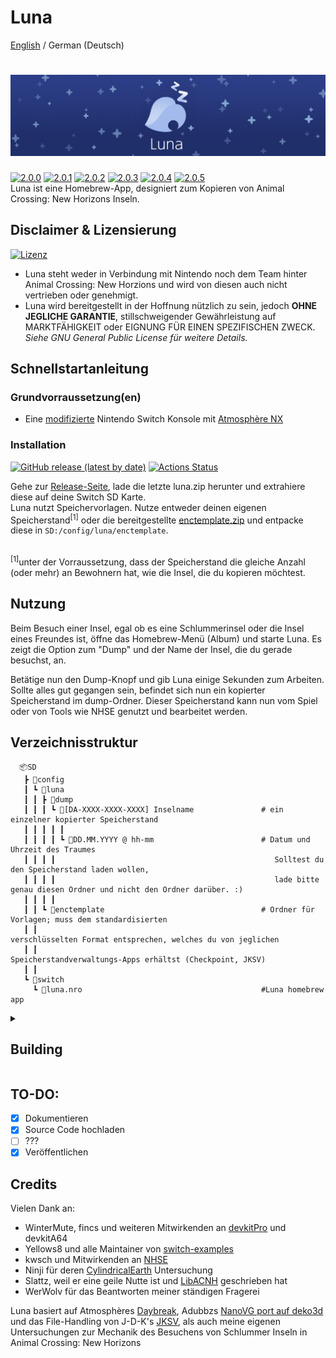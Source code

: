 Luna
=====
<div>
  <a href="https://github.com/Ixaruz/Luna-App">English</a> / <span>German (Deutsch)</span> 
</div>

![Banner](bannerslim.png?raw=true)
=====
[![2.0.0](https://img.shields.io/badge/Version-2.0.0-20306a)](#) [![2.0.1](https://img.shields.io/badge/Version-2.0.1-20306a)](#) [![2.0.2](https://img.shields.io/badge/Version-2.0.2-20306a)](#) [![2.0.3](https://img.shields.io/badge/Version-2.0.3-20306a)](#) [![2.0.4](https://img.shields.io/badge/Version-2.0.4-20306a)](#) [![2.0.5](https://img.shields.io/badge/Version-2.0.5-20306a)](#)  
Luna ist eine Homebrew-App, designiert zum Kopieren von Animal Crossing: New Horizons Inseln.

## Disclaimer & Lizensierung
[![Lizenz](https://img.shields.io/badge/License-GPLv3-blue.svg)](https://github.com/Ixaruz/Luna-App/blob/main/LICENSE)
- Luna steht weder in Verbindung mit Nintendo noch dem Team hinter Animal Crossing: New Horzions und wird von diesen auch nicht vertrieben oder genehmigt.
- Luna wird bereitgestellt in der Hoffnung nützlich zu sein, jedoch **OHNE JEGLICHE GARANTIE**, stillschweigender Gewährleistung auf MARKTFÄHIGKEIT oder EIGNUNG FÜR EINEN SPEZIFISCHEN ZWECK. *Siehe GNU General Public License für weitere Details.*

## Schnellstartanleitung

### Grundvorraussetzung(en)

- Eine [modifizierte](https://nh-server.github.io/switch-guide/) Nintendo Switch Konsole mit [Atmosphère NX](https://github.com/Atmosphere-NX/Atmosphere)

### Installation

[![GitHub release (latest by date)](https://img.shields.io/github/v/release/Ixaruz/Luna-App?label=Release)](https://github.com/Ixaruz/Luna-App/releases/latest)
[![Actions Status](https://github.com/Ixaruz/Luna-App/workflows/Build/badge.svg)](https://github.com/Ixaruz/Luna-App/actions)

Gehe zur [Release-Seite](https://github.com/Ixaruz/Luna-App/releases/), lade die letzte luna.zip herunter und extrahiere diese auf deine Switch SD Karte.   
Luna nutzt Speichervorlagen. Nutze entweder deinen eigenen Speicherstand<sup>[1]</sup> oder die bereitgestellte [enctemplate.zip](https://github.com/Ixaruz/Luna-App/raw/main/enctemplate.zip) und entpacke diese in   `SD:/config/luna/enctemplate`.

<br>
<sup>[1]</sup><smaller>unter der Vorraussetzung, dass der Speicherstand die gleiche Anzahl (oder mehr) an Bewohnern hat, wie die Insel, die du kopieren möchtest.

## Nutzung

Beim Besuch einer Insel, egal ob es eine Schlummerinsel oder die Insel eines Freundes ist, öffne das Homebrew-Menü (Album) und starte Luna.
Es zeigt die Option zum "Dump" und der Name der Insel, die du gerade besuchst, an.

Betätige nun den Dump-Knopf und gib Luna einige Sekunden zum Arbeiten.
Sollte alles gut gegangen sein, befindet sich nun ein kopierter Speicherstand im dump-Ordner.
Dieser Speicherstand kann nun vom Spiel oder von Tools wie NHSE genutzt und bearbeitet werden.

## Verzeichnisstruktur

      📦SD
       ┣ 📂config
       ┃ ┗ 📂luna
       ┃ ┃ ┣ 📂dump
       ┃ ┃ ┃ ┗ 📂[DA-XXXX-XXXX-XXXX] Inselname               # ein einzelner kopierter Speicherstand
       ┃ ┃ ┃ ┃ ┃ 
       ┃ ┃ ┃ ┃ ┗ 📂DD.MM.YYYY @ hh-mm                        # Datum und Uhrzeit des Traumes
       ┃ ┃ ┃ ┃                                                 Solltest du den Speicherstand laden wollen,
       ┃ ┃ ┃ ┃                                                 lade bitte genau diesen Ordner und nicht den Ordner darüber. :)
       ┃ ┃ ┃ ┃
       ┃ ┃ ┗ 📂enctemplate                                   # Ordner für Vorlagen; muss dem standardisierten
       ┃ ┃                                                     verschlüsselten Format entsprechen, welches du von jeglichen 
       ┃ ┃                                                     Speicherstandverwaltungs-Apps erhältst (Checkpoint, JKSV) 
       ┃ ┃
       ┗ 📂switch
         ┗ 📜luna.nro                                        #Luna homebrew app

<details><summary><h2>Building</summary>
<p>

- Compiler von [devkitpro/devkita64](https://switchbrew.org/wiki/Setting_up_Development_Environment)

</p>
</details>
  
## TO-DO:
- [x] Dokumentieren
- [x] Source Code hochladen
- [ ] ???
- [x] Veröffentlichen
  
## Credits
Vielen Dank an:
- WinterMute, fincs und weiteren Mitwirkenden an [devkitPro](https://devkitpro.org/) und devkitA64
- Yellows8 und alle Maintainer von [switch-examples](https://github.com/switchbrew/switch-examples)
- kwsch und Mitwirkenden an [NHSE](https://github.com/kwsch/NHSE)
- Ninji für deren [CylindricalEarth](https://github.com/Treeki/CylindricalEarth) Untersuchung
- Slattz, weil er eine geile Nutte ist und [LibACNH](https://github.com/Slattz/LibACNH) geschrieben hat
- WerWolv für das Beantworten meiner ständigen Fragerei

Luna basiert auf Atmosphères [Daybreak](https://github.com/Atmosphere-NX/Atmosphere/tree/master/troposphere/daybreak), Adubbzs [NanoVG port auf deko3d](https://github.com/Adubbz/nanovg-deko3d) und das File-Handling von J-D-K's [JKSV](https://github.com/J-D-K/JKSV), als auch meine eigenen Untersuchungen zur Mechanik des Besuchens von Schlummer Inseln in Animal Crossing: New Horizons
